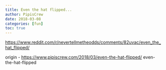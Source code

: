 ```yaml
---
title: Even the hat flipped...
author: PipisCrew
date: 2018-03-08
categories: [fun]
toc: true
---
```


https://www.reddit.com/r/nevertellmetheodds/comments/82uvac/even_the_hat_flipped/

origin - https://www.pipiscrew.com/2018/03/even-the-hat-flipped/ even-the-hat-flipped